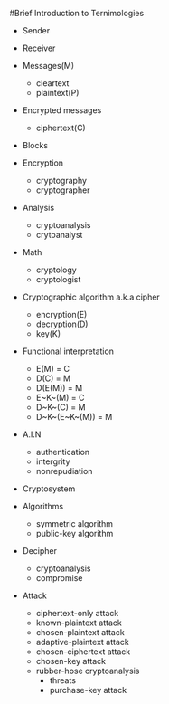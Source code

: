 #Brief Introduction to Ternimologies

- Sender
- Receiver

- Messages(M)
    - cleartext
    - plaintext(P)

- Encrypted messages
    - ciphertext(C)

- Blocks

- Encryption
    - cryptography
    - cryptographer

- Analysis
    - cryptoanalysis
    - crytoanalyst

- Math
    - cryptology
    - cryptologist

- Cryptographic algorithm a.k.a cipher
    - encryption(E)
    - decryption(D)
    - key(K)

- Functional interpretation
    - E(M) = C
    - D(C) = M
    - D(E(M)) = M
    - E~K~(M) = C
    - D~K~(C) = M
    - D~K~(E~K~(M)) = M

- A.I.N
    - authentication
    - intergrity
    - nonrepudiation

- Cryptosystem

- Algorithms
    - symmetric algorithm
    - public-key algorithm

- Decipher
    - cryptoanalysis
    - compromise

- Attack
    - ciphertext-only attack
    - known-plaintext attack
    - chosen-plaintext attack
    - adaptive-plaintext attack
    - chosen-ciphertext attack
    - chosen-key attack
    - rubber-hose cryptoanalysis
        - threats
        - purchase-key attack









